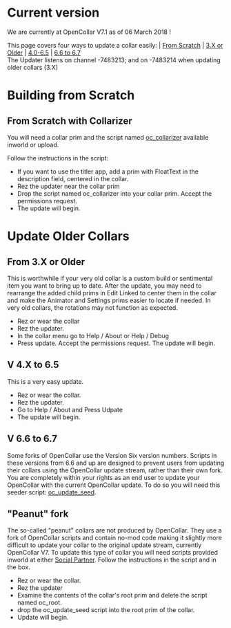 # Current version
We are currently at OpenCollar V7.1 as of 06 March 2018 !

This page covers four ways to update a collar easily: | [From Scratch](#from-scratch-with-collarizer) | [3.X or Older](#From-3.X-or-Older) | [4.0-6.5](#V-4.X-to-6.5) | [6.6 to 6.7](#V-6.6-to-6.7)  
The Updater listens on channel -7483213; and on -7483214 when updating older collars (3.X)

# Building from Scratch

## From Scratch with Collarizer

You will need a collar prim and the script named [oc_collarizer](https://github.com/OpenCollarTeam/OpenCollar/blob/1027df9b56903a071c03404725fe0e143c912d73/src/spares/oc_collarizer.lsl) available inworld or upload.

Follow the instructions in the script:
* If you want to use the titler app, add a prim with FloatText in the description field, centered in the collar.
* Rez the updater near the collar prim
* Drop the script named oc_collarizer into your collar prim.  Accept the permissions request.
* The update will begin.

# Update Older Collars

## From 3.X or Older

This is worthwhile if your very old collar is a custom build or sentimental item you want to bring up to date. After the update, you may need to rearrange the added child prims in Edit Linked to center them in the collar and make the Animator and Settings prims easier to locate if needed. In very old collars, the rotations may not function as expected.

* Rez or wear the collar
* Rez the updater.
* In the collar menu go to Help / About or Help / Debug
* Press update. Accept the permissions request. The update will begin. 

## V 4.X to 6.5
This is a very easy update.

* Rez or wear the collar.
* Rez the updater.
* Go to Help / About and Press Udpate
* The update will begin.

## V 6.6 to 6.7 
Some forks of OpenCollar use the Version Six version numbers.  Scripts in these versions from 6.6 and up are designed to prevent users from updating their collars using the OpenCollar update stream, rather than their own fork.  You are completely within your rights as an end user to update your OpenCollar with the current OpenCollar update.  To do so you will need this seeder script: [oc_update_seed](https://github.com/OpenCollarTeam/OpenCollar/commit/e623fb532b21a2ace6d3d812cc536791361811c4).
## "Peanut" fork
The so-called "peanut" collars are not produced by OpenCollar.  They use a fork of OpenCollar scripts and contain no-mod code making it slightly more difficult to update your collar to the original update stream, currently OpenCollar V7.  To update this type of collar you will need scripts provided inworld at either [Social Partner](https://opencollar.cc/OpenCollar-Social-Partner-Locations).  Follow the instructions in the script and in the box.

* Rez or wear the collar.
* Rez the updater
* Examine the contents of the collar's root prim and delete the script named oc_root.
* drop the oc_update_seed script into the root prim of the collar. 
* Update will begin.
